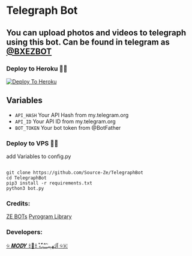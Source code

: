 # Telegraph Bot

## You can upload photos and videos to telegraph using this bot. Can be found in telegram as [@BXEZBOT](http://t.me/BXEZBOT)

### Deploy to Heroku 🏃‍♂

[![Deploy To Heroku](https://www.herokucdn.com/deploy/button.svg)](https://heroku.com/deploy?template=https://github.com/Source-Ze/TelegraphBot)

## Variables

* `API_HASH` Your API Hash from my.telegram.org
* `API_ID` Your API ID from my.telegram.org
* `BOT_TOKEN` Your bot token from @BotFather
### Deploy to VPS 🏃‍♂

add Variables to config.py

```

git clone https://github.com/Source-Ze/TelegraphBot
cd TelegraphBot
pip3 install -r requirements.txt
python3 bot.py

```
### Credits:
[ZE BOTs](https://t.me/UP_UH)
[Pyrogram Library](https://github.com/pyrogram/pyrogram)
### Developers:
[𐇮 𝑴𝑶𝑫𝒀 𖠮🚸𖠮 آلـۘهہؚيـٰـُ͢ـُ໋۠بـ໋ۘ۠ه 𐇮🇰](https://t.me/UP_UO)
